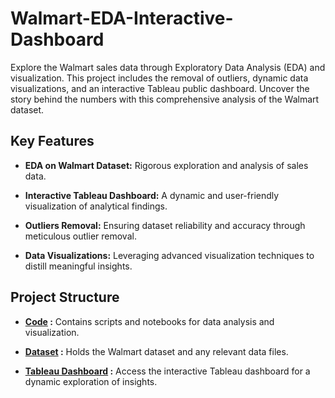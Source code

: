 # Walmart-EDA-Interactive-Dashboard
Explore the Walmart sales data through Exploratory Data Analysis (EDA) and visualization. This project includes the removal of outliers, dynamic data visualizations, and an interactive Tableau public dashboard. Uncover the story behind the numbers with this comprehensive analysis of the Walmart dataset.

## Key Features

- **EDA on Walmart Dataset:** Rigorous exploration and analysis of sales data.
  
- **Interactive Tableau Dashboard:** A dynamic and user-friendly visualization of analytical findings.

- **Outliers Removal:** Ensuring dataset reliability and accuracy through meticulous outlier removal.

- **Data Visualizations:** Leveraging advanced visualization techniques to distill meaningful insights.

## Project Structure

- **[Code](https://github.com/houcine6/Walmart-EDA-Interactive-Dashboard/blob/main/Walmart_EDA.ipynb) :** Contains scripts and notebooks for data analysis and visualization.

- **[Dataset](https://www.kaggle.com/datasets/yasserh/walmart-dataset) :** Holds the Walmart dataset and any relevant data files.

- **[Tableau Dashboard](https://public.tableau.com/app/profile/houcine.zakaria.hadj.said/viz/WalmartSalesTrendsOverTime/Tableaudebord1) :** Access the interactive Tableau dashboard for a dynamic exploration of insights.
